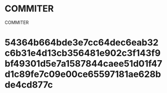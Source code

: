 # COMMITER
COMMITER






# 54364b664bde3e7cc64dec6eab32c6b31e4d13cb356481e902c3f143f9bf49301d5e7a1587844caee51d01f47d1c89fe7c09e00ce65597181ae628bde4cd877c
